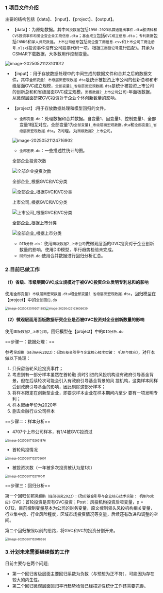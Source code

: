 ### 1.项目文件介绍

主要的结构包括【data】、【input】、【project】、【output】。

- 【data】：为原始数据。其中`风投数据`包括`1990-2023私募通退出事件.dta`和`清科和CVS投资事件和爱企查企业工商信息.dta`；`基金成立`包括`GVC成立信息.dta`；`专利数据`包括`CNRDS`和`学人师兄数据`。`上市公司信息`包括`爱企查工商信息.csv`和`上市公司工商注册号.xlsx`(投资事件没有公司股票代码一项，根据`工商登记号`进行匹配)。其余为CSMAR下载数据，大多数用作控制变量。

![image-20250521123101012](D:\Filesdownloads\typorafig\image-20250521123101012.png)

- 【input】：用于存放数据处理中的中间生成的数据文件和合并之后的数据文件。其中`全部变量1_市级层面宏观数据.dta`是统计被投资上市公司的创新总和和市级层面GVC成立规模，`全部变量1_省级层面宏观数据.dta`是统计被投资上市公司的创新总和和省级层面GVC成立规模，`面板数据2_上市公司`公司-年面板数据，从微观层面研究GVC投资对于企业个体创新数量的影响。

- 【project】:用于存放数据处理和模型回归的文件。

  - `全部变量.do`：处理数据和合并数据。自变量1、因变量1、控制变量1、全部变量1相互对应，全部变量1为`全部变量1_市级层面宏观数据.dta`和`全部变量1_省级层面宏观数据.dta`。2同理，为`面板数据2_上市公司`。

  ![image-20250521124716902](D:\Filesdownloads\typorafig\image-20250521124716902.png)

  - `全部图表.do`：一些描述性统计的图。

  全部企业投资次数

  ![全部企业投资次数](D:\Filesdownloads\typorafig\全部企业投资次数.png)

  全部企业_根据GVC和VC分类

  ![全部企业_根据GVC和VC分类](D:\Filesdownloads\typorafig\全部企业_根据GVC和VC分类.png)

  上市公司_根据GVC和VC分类

  ![上市公司_根据GVC和VC分类](D:\Filesdownloads\typorafig\上市公司_根据GVC和VC分类.png)

  全部企业_根据上市分类

  ![全部企业_根据上市分类](D:\Filesdownloads\typorafig\全部企业_根据上市分类.png)

  - `DID分析.do`：使用`面板数据2_上市公司`做微观层面的GVC投资对于企业创新数量的影响，使用DID模型，平行趋势检验未完成。
  - `回归分析.do`:使用合并数据进行回归分析汇总。

### 2.目前已做工作

#### （1）省级、市级层面GVC成立规模对于被GVC投资企业发明专利总和的影响

使用`全部变量1_市级层面宏观数据.dta`和`全部变量1_省级层面宏观数据.dta`，回归模型在【project】中的`全部回归.do`

<img src="D:\Filesdownloads\typorafig\image-20250425192011383.png" alt="image-20250425192011383" style="zoom:67%;" /><img src="D:\Filesdownloads\typorafig\image-20250425163636039.png" alt="image-20250425163636039" style="zoom:67%;" />

#### （2）微观层面用面板数据研究企业是否被GVC投资对企业创新数量的影响

使用`面板数据2_上市公司`，回归模型在【project】中的`DID分析.do`

==步骤一：数据处理：==

参考`吴超鹏（经济研究2023）：《政府基金引导与企业核心技术突破： 机制与效应》`，对样本做以下处理：

1. 只保留首轮风险投资事件；
2. 考虑到有一部分样本虽然在首轮融 资时引进的风投机构没有政府引导基金背景，但在后续轮次可能会引入有政府引导基金背景的风 投机构，这类样本同样受到政府引导基金的影响，因此剔除这部分样本；
3. 将样本限定在创新型企业，即要求样本企业在样本期间内至少 要有一项发明专利；
4. 样本起始年份为2020年
5. 删去金融行业公司样本

==步骤二：样本分析==

- 4707个上市公司样本，有1/4被GVC投资过

<img src="D:\Filesdownloads\typorafig\image-20250507152651876.png" alt="image-20250507152651876" style="zoom:67%;" />

- 首轮风投情况

<img src="D:\Filesdownloads\typorafig\image-20250507152705601.png" alt="image-20250507152705601" style="zoom:67%;" />

- 被投资次数（一年被多次投资被认为是1次）

<img src="D:\Filesdownloads\typorafig\image-20250507152717041.png" alt="image-20250507152717041" style="zoom:67%;" />

==步骤三：回归分析==

第一个回归仿照`吴超鹏（经济研究2023）：《政府基金引导与企业核心技术突破： 机制与效应》`GVC：首轮投资是否有GVC投资；Post：风投机构投资后哑变量，p =  0.112，目前控制变量基本为公司的财务变量，原文控制领头风投机构相关变量，行业集中度、行业风险程度，区域市场投资情况等变量，后续还有改进和调整的空间。

第二个回归按照以前的思路，将GVC和VC的投资分割开来。

<img src="D:\Filesdownloads\typorafig\image-20250507152918626.png" alt="image-20250507152918626" style="zoom:67%;" />

### 3.计划未来需要继续做的工作

目前主要存在两个问题;

- 第一个回归省级层面主要回归系数为负数（与预想为正不符），可能因为存在较大的内生性。
- 第二个回归微观层面回归平行趋势检验已经描述性统计工作还需要完善。
